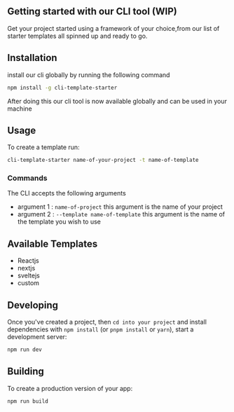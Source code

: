 ## Getting started with our CLI tool (WIP)

Get your project started using a framework of your choice,from our list of starter templates all spinned up and ready to go.

## Installation

install our cli globally by running the following command

```bash
npm install -g cli-template-starter
```

After doing this our cli tool is now available globally and can be used in your machine

## Usage

To create a template run:

```bash
cli-template-starter name-of-your-project -t name-of-template
```

### Commands

The CLI accepts the following arguments

- argument 1 : `name-of-project` this argument is the name of your project
- argument 2 : `--template name-of-template` this argument is the name of the template you wish to use

## Available Templates

- Reactjs
- nextjs
- sveltejs
- custom

## Developing

Once you've created a project, then `cd into your project` and install dependencies with `npm install` (or `pnpm install` or `yarn`), start a development server:

```bash
npm run dev
```

## Building

To create a production version of your app:

```bash
npm run build
```
